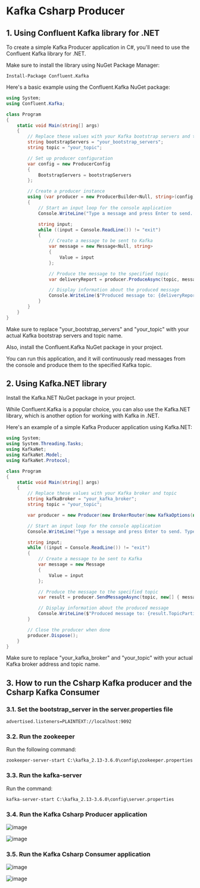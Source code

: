 # Kafka Csharp Producer

## 1. Using Confluent Kafka library for .NET

To create a simple Kafka Producer application in C#, you'll need to use the Confluent Kafka library for .NET. 

Make sure to install the library using NuGet Package Manager:

```
Install-Package Confluent.Kafka
```

Here's a basic example using the Confluent.Kafka NuGet package:

```csharp
using System;
using Confluent.Kafka;

class Program
{
    static void Main(string[] args)
    {
        // Replace these values with your Kafka bootstrap servers and topic name
        string bootstrapServers = "your_bootstrap_servers";
        string topic = "your_topic";

        // Set up producer configuration
        var config = new ProducerConfig
        {
            BootstrapServers = bootstrapServers
        };

        // Create a producer instance
        using (var producer = new ProducerBuilder<Null, string>(config).Build())
        {
            // Start an input loop for the console application
            Console.WriteLine("Type a message and press Enter to send. Type 'exit' to quit.");

            string input;
            while ((input = Console.ReadLine()) != "exit")
            {
                // Create a message to be sent to Kafka
                var message = new Message<Null, string>
                {
                    Value = input
                };

                // Produce the message to the specified topic
                var deliveryReport = producer.ProduceAsync(topic, message).Result;

                // Display information about the produced message
                Console.WriteLine($"Produced message to: {deliveryReport.TopicPartitionOffset}");
            }
        }
    }
}
```

Make sure to replace "your_bootstrap_servers" and "your_topic" with your actual Kafka bootstrap servers and topic name.

Also, install the Confluent.Kafka NuGet package in your project.

You can run this application, and it will continuously read messages from the console and produce them to the specified Kafka topic.

## 2. Using Kafka.NET library

Install the Kafka.NET NuGet package in your project.

While Confluent.Kafka is a popular choice, you can also use the Kafka.NET library, which is another option for working with Kafka in .NET. 

Here's an example of a simple Kafka Producer application using Kafka.NET:

```csharp
using System;
using System.Threading.Tasks;
using KafkaNet;
using KafkaNet.Model;
using KafkaNet.Protocol;

class Program
{
    static void Main(string[] args)
    {
        // Replace these values with your Kafka broker and topic
        string kafkaBroker = "your_kafka_broker";
        string topic = "your_topic";

        var producer = new Producer(new BrokerRouter(new KafkaOptions(new Uri(kafkaBroker))));

        // Start an input loop for the console application
        Console.WriteLine("Type a message and press Enter to send. Type 'exit' to quit.");

        string input;
        while ((input = Console.ReadLine()) != "exit")
        {
            // Create a message to be sent to Kafka
            var message = new Message
            {
                Value = input
            };

            // Produce the message to the specified topic
            var result = producer.SendMessageAsync(topic, new[] { message }).Result.First();

            // Display information about the produced message
            Console.WriteLine($"Produced message to: {result.TopicPartitionOffset}");
        }

        // Close the producer when done
        producer.Dispose();
    }
}
```

Make sure to replace "your_kafka_broker" and "your_topic" with your actual Kafka broker address and topic name. 

## 3. How to run the Csharp Kafka producer and the Csharp Kafka Consumer

### 3.1. Set the **bootstrap_server** in the **server.properties** file

```
advertised.listeners=PLAINTEXT://localhost:9092
```

### 3.2. Run the zookeeper

Run the following command:

```
zookeeper-server-start C:\kafka_2.13-3.6.0\config\zookeeper.properties
```

### 3.3. Run the kafka-server

Run the command:

```
kafka-server-start C:\kafka_2.13-3.6.0\config\server.properties
```

### 3.4. Run the Kafka Csharp Producer application

![image](https://github.com/luiscoco/Kafka_Csharp_Producer/assets/32194879/970467fc-a4ba-4143-9c7a-cdd44096ff72)

![image](https://github.com/luiscoco/Kafka_Csharp_Producer/assets/32194879/f149d6f7-d237-4079-a251-c26f2eef70e7)

### 3.5. Run the Kafka Csharp Consumer application

![image](https://github.com/luiscoco/Kafka_Csharp_Producer/assets/32194879/04b75a62-1adc-4c14-ae24-3e02920cc612)

![image](https://github.com/luiscoco/Kafka_Csharp_Producer/assets/32194879/ad55ffb5-7b41-42fe-a443-6d24fe90001f)
